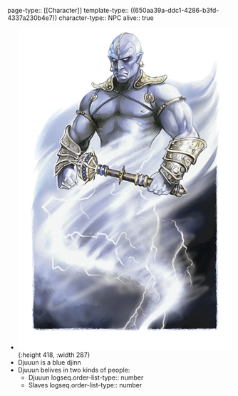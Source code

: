 page-type:: [[Character]]
template-type:: ((650aa39a-ddc1-4286-b3fd-4337a230b4e7))
character-type:: NPC
alive:: true

- ![image.png](../assets/image_1693501144921_0.png){:height 418, :width 287}
- Djuuun is a blue djinn
- Djuuun belives in two kinds of people:
	- Djuuun
	  logseq.order-list-type:: number
	- Slaves
	  logseq.order-list-type:: number